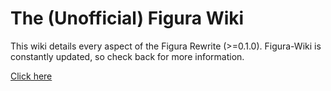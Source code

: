 # The (Unofficial) Figura Wiki

This wiki details every aspect of the Figura Rewrite (>=0.1.0). Figura-Wiki is constantly updated, so check back for more information.

[Click here](https://www.slyme.cf/Figura-Wiki)